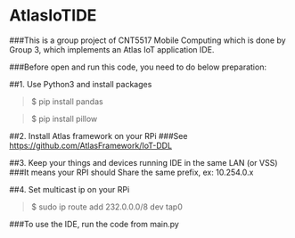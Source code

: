 # AtlasIoTIDE

###This is a group project of CNT5517 Mobile Computing which is done by Group 3, which implements an Atlas IoT application IDE.

###Before open and run this code, you need to do below preparation:

##1. Use Python3 and install packages 

> $ pip install pandas
  
> $ pip install pillow

##2. Install Atlas framework on your RPi
###See https://github.com/AtlasFramework/IoT-DDL

##3. Keep your things and devices running IDE in the same LAN (or VSS)
###It means your RPI should Share the same prefix, ex: 10.254.0.x


##4. Set multicast ip on your RPi

> $ sudo ip route add 232.0.0.0/8 dev tap0



###To use the IDE, run the code from main.py
